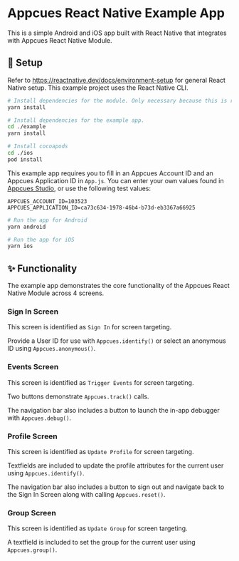 # Appcues React Native Example App

This is a simple Android and iOS app built with React Native that integrates with Appcues React Native Module.

## 🚀 Setup

Refer to https://reactnative.dev/docs/environment-setup for general React Native setup. This example project uses the React Native CLI.

```sh
# Install dependencies for the module. Only necessary because this is referenced locally by the example app.
yarn install

# Install dependencies for the example app.
cd ./example
yarn install

# Install cocoapods
cd ./ios
pod install
```

This example app requires you to fill in an Appcues Account ID and an Appcues Application ID in `App.js`. You can enter your own values found in [Appcues Studio](https://studio.appcues.com), or use the following test values:
```
APPCUES_ACCOUNT_ID=103523
APPCUES_APPLICATION_ID=ca73c634-1978-46b4-b73d-eb3367a66925
```

```sh
# Run the app for Android
yarn android

# Run the app for iOS
yarn ios
```

## ✨ Functionality

The example app demonstrates the core functionality of the Appcues React Native Module across 4 screens.

### Sign In Screen

This screen is identified as `Sign In` for screen targeting.

Provide a User ID for use with `Appcues.identify()` or select an anonymous ID using `Appcues.anonymous()`.

### Events Screen

This screen is identified as `Trigger Events` for screen targeting.

Two buttons demonstrate `Appcues.track()` calls.

The navigation bar also includes a button to launch the in-app debugger with `Appcues.debug()`.

### Profile Screen

This screen is identified as `Update Profile` for screen targeting.

Textfields are included to update the profile attributes for the current user using `Appcues.identify()`.

The navigation bar also includes a button to sign out and navigate back to the Sign In Screen along with calling `Appcues.reset()`.

### Group Screen

This screen is identified as `Update Group` for screen targeting.

A textfield is included to set the group for the current user using `Appcues.group()`.
